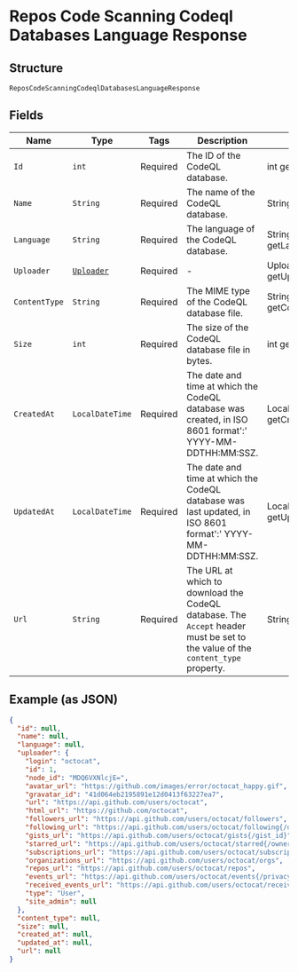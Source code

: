 
# Repos Code Scanning Codeql Databases Language Response

## Structure

`ReposCodeScanningCodeqlDatabasesLanguageResponse`

## Fields

| Name | Type | Tags | Description | Getter | Setter |
|  --- | --- | --- | --- | --- | --- |
| `Id` | `int` | Required | The ID of the CodeQL database. | int getId() | setId(int id) |
| `Name` | `String` | Required | The name of the CodeQL database. | String getName() | setName(String name) |
| `Language` | `String` | Required | The language of the CodeQL database. | String getLanguage() | setLanguage(String language) |
| `Uploader` | [`Uploader`](../../doc/models/uploader.md) | Required | - | Uploader getUploader() | setUploader(Uploader uploader) |
| `ContentType` | `String` | Required | The MIME type of the CodeQL database file. | String getContentType() | setContentType(String contentType) |
| `Size` | `int` | Required | The size of the CodeQL database file in bytes. | int getSize() | setSize(int size) |
| `CreatedAt` | `LocalDateTime` | Required | The date and time at which the CodeQL database was created, in ISO 8601 format':' YYYY-MM-DDTHH:MM:SSZ. | LocalDateTime getCreatedAt() | setCreatedAt(LocalDateTime createdAt) |
| `UpdatedAt` | `LocalDateTime` | Required | The date and time at which the CodeQL database was last updated, in ISO 8601 format':' YYYY-MM-DDTHH:MM:SSZ. | LocalDateTime getUpdatedAt() | setUpdatedAt(LocalDateTime updatedAt) |
| `Url` | `String` | Required | The URL at which to download the CodeQL database. The `Accept` header must be set to the value of the `content_type` property. | String getUrl() | setUrl(String url) |

## Example (as JSON)

```json
{
  "id": null,
  "name": null,
  "language": null,
  "uploader": {
    "login": "octocat",
    "id": 1,
    "node_id": "MDQ6VXNlcjE=",
    "avatar_url": "https://github.com/images/error/octocat_happy.gif",
    "gravatar_id": "41d064eb2195891e12d0413f63227ea7",
    "url": "https://api.github.com/users/octocat",
    "html_url": "https://github.com/octocat",
    "followers_url": "https://api.github.com/users/octocat/followers",
    "following_url": "https://api.github.com/users/octocat/following{/other_user}",
    "gists_url": "https://api.github.com/users/octocat/gists{/gist_id}",
    "starred_url": "https://api.github.com/users/octocat/starred{/owner}{/repo}",
    "subscriptions_url": "https://api.github.com/users/octocat/subscriptions",
    "organizations_url": "https://api.github.com/users/octocat/orgs",
    "repos_url": "https://api.github.com/users/octocat/repos",
    "events_url": "https://api.github.com/users/octocat/events{/privacy}",
    "received_events_url": "https://api.github.com/users/octocat/received_events",
    "type": "User",
    "site_admin": null
  },
  "content_type": null,
  "size": null,
  "created_at": null,
  "updated_at": null,
  "url": null
}
```

